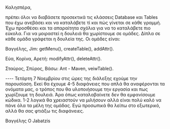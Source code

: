 Καλησπέρα,

  πρέπει όλοι να διαβάσετε προσεκτικά τις κλάσσεις Database και Tables που έχω ανεβάσει και να καταλάβετε τί και πώς γίνεται σε κάθε γραμμή. Έχω προσθέσει και τα απαραίτητα σχόλια για να το καταλάβετε πιο εύκολα. Για να μοιραστεί η δουλειά θα χωρίστουμε σε ομάδες. Δίπλα σε κάθε ομάδα γράφεται η δουλεία της. Οι ομάδες είναι: 
  
 Βαγγέλης, Jim: getMenu(), createTable(), addAttr().
 
 Εύα, Κορίνα, Αρετή: modifyAttr(), deleteAttr().
 
 Σταύρος, Σπύρος, Βάσω: Ant - Maven, veiwTable().


---- Τετάρτη 7 Νοεμβρίου στις ώρες της διάλεξης εχούμε την παρουσίαση. Εκεί θα έχουμε 4-5 διαφάνειες που απλά θα αναφέρονται τα ονόματα μας, ο τρόπος που θα υλοποιήσουμε την εργασία και πως χωρίζουμε τη δουλειά. Άρα όπως καταλαβαίνετε δεν θα εμφανίσουμε κώδικα. 1-2 λογικά θα χρειαστούν να μιλήσουν αλλά είναι πολύ καλό να πάνε όλα τα μέλη της ομάδας. Εγώ προσωπικά θα λείπω στο εξωτερικό, αλλά θα σας φτιάξω τις διαφάνειες.


Βαγγέλης O Jabatzis
